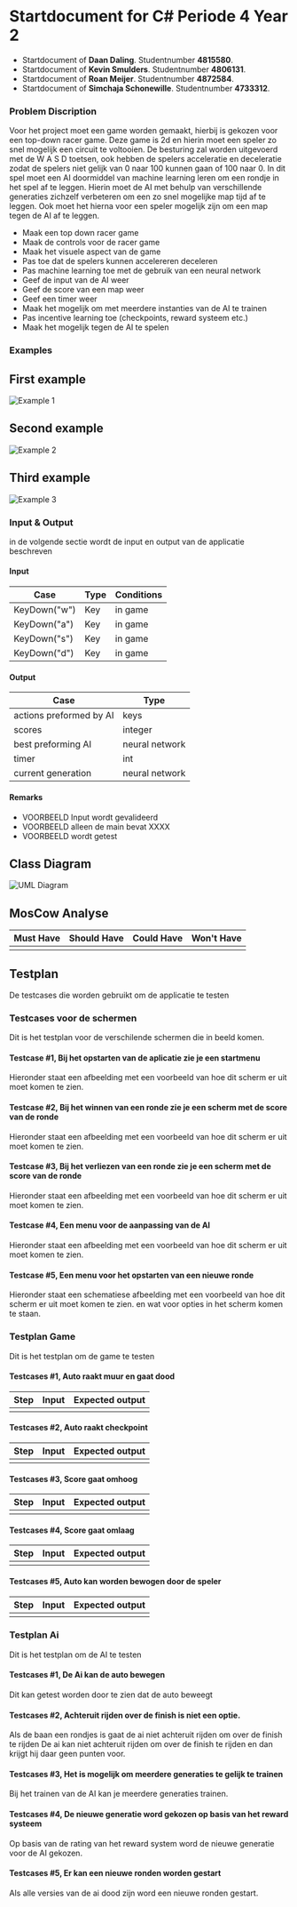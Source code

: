 # Startdocument for C# Periode 4 Year 2

-   Startdocument of **Daan Daling**. Studentnumber **4815580**.
-   Startdocument of **Kevin Smulders**. Studentnumber **4806131**.
-   Startdocument of **Roan Meijer**. Studentnumber **4872584**.
-   Startdocument of **Simchaja Schonewille**. Studentnumber **4733312**.

### Problem Discription

Voor het project moet een game worden gemaakt, hierbij is gekozen voor een top-down racer game. Deze game is 2d
en hierin moet een speler zo snel mogelijk een circuit te voltooien. De besturing zal worden uitgevoerd met de W A S D toetsen,
ook hebben de spelers acceleratie en deceleratie zodat de spelers niet gelijk van 0 naar 100 kunnen gaan of 100 naar 0.
In dit spel moet een AI doormiddel van machine learning leren om een rondje in het spel af te leggen. Hierin moet de AI
met behulp van verschillende generaties zichzelf verbeteren om een zo snel mogelijke map tijd af te leggen. Ook moet het
hierna voor een speler mogelijk zijn om een map tegen de AI af te leggen.

-   Maak een top down racer game
-   Maak de controls voor de racer game
-   Maak het visuele aspect van de game
-   Pas toe dat de spelers kunnen accelereren deceleren
-   Pas machine learning toe met de gebruik van een neural network
-   Geef de input van de AI weer
-   Geef de score van een map weer
-   Geef een timer weer
-   Maak het mogelijk om met meerdere instanties van de AI te trainen
-   Pas incentive learning toe (checkpoints, reward systeem etc.)
-   Maak het mogelijk tegen de AI te spelen

### Examples

## First example

![Example 1](images/Sample1.png "First sample of a similar game")

## Second example

![Example 2](images/sample2.jpg "Second sample of a similar game")

## Third example

![Example 3](images/sample3.PNG "Third sample of a similar game")

### Input & Output

in de volgende sectie wordt de input en output van de applicatie beschreven

#### Input

| Case         | Type | Conditions |
| ------------ | ---- | ---------- |
| KeyDown("w") | Key  | in game    |
| KeyDown("a") | Key  | in game    |
| KeyDown("s") | Key  | in game    |
| KeyDown("d") | Key  | in game    |

#### Output

| Case                    | Type           |
| ----------------------- | -------------- |
| actions preformed by AI | keys           |
| scores                  | integer        |
| best preforming AI      | neural network |
| timer                   | int            |
| current generation      | neural network |

#### Remarks

-   VOORBEELD Input wordt gevalideerd
-   VOORBEELD alleen de main bevat XXXX
-   VOORBEELD wordt getest

## Class Diagram

![UML Diagram]()

## MosCow Analyse

| Must Have | Should Have | Could Have | Won't Have |
| --------- | ----------- | ---------- | ---------- |
|           |             |            |            |

## Testplan

De testcases die worden gebruikt om de applicatie te testen

### Testcases voor de schermen

Dit is het testplan voor de verschilende schermen die in beeld komen.

#### Testcase #1, Bij het opstarten van de aplicatie zie je een startmenu

Hieronder staat een afbeelding met een voorbeeld van hoe dit scherm er uit moet komen te zien.

#### Testcase #2, Bij het winnen van een ronde zie je een scherm met de score van de ronde

Hieronder staat een afbeelding met een voorbeeld van hoe dit scherm er uit moet komen te zien.

#### Testcase #3, Bij het verliezen van een ronde zie je een scherm met de score van de ronde

Hieronder staat een afbeelding met een voorbeeld van hoe dit scherm er uit moet komen te zien.

#### Testcase #4, Een menu voor de aanpassing van de AI

Hieronder staat een afbeelding met een voorbeeld van hoe dit scherm er uit moet komen te zien.

#### Testcase #5, Een menu voor het opstarten van een nieuwe ronde

Hieronder staat een schematiese afbeelding met een voorbeeld van hoe dit scherm er uit moet komen te zien. en wat voor opties in het scherm komen te staan.

### Testplan Game

Dit is het testplan om de game te testen

#### Testcases #1, Auto raakt muur en gaat dood

| Step | Input | Expected output |
| ---- | ----- | --------------- |
|      |       |                 |

#### Testcases #2, Auto raakt checkpoint

| Step | Input | Expected output |
| ---- | ----- | --------------- |
|      |       |                 |

#### Testcases #3, Score gaat omhoog

| Step | Input | Expected output |
| ---- | ----- | --------------- |
|      |       |                 |

#### Testcases #4, Score gaat omlaag

| Step | Input | Expected output |
| ---- | ----- | --------------- |
|      |       |                 |

#### Testcases #5, Auto kan worden bewogen door de speler

| Step | Input | Expected output |
| ---- | ----- | --------------- |
|      |       |                 |

### Testplan Ai

Dit is het testplan om de AI te testen

#### Testcases #1, De Ai kan de auto bewegen

Dit kan getest worden door te zien dat de auto beweegt

#### Testcases #2, Achteruit rijden over de finish is niet een optie.

Als de baan een rondjes is gaat de ai niet achteruit rijden om over de finish te rijden
De ai kan niet achteruit rijden om over de finish te rijden en dan krijgt hij daar geen punten voor.

#### Testcases #3, Het is mogelijk om meerdere generaties te gelijk te trainen

Bij het trainen van de AI kan je meerdere generaties trainen.

#### Testcases #4, De nieuwe generatie word gekozen op basis van het reward systeem

Op basis van de rating van het reward system word de nieuwe generatie voor de AI gekozen.

#### Testcases #5, Er kan een nieuwe ronden worden gestart

Als alle versies van de ai dood zijn word een nieuwe ronden gestart.
